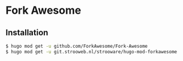 # Fork Awesome

## Installation
```bash
$ hugo mod get -u github.com/ForkAwesome/Fork-Awesome
$ hugo mod get -u git.strooweb.nl/strooware/hugo-mod-forkawesome
```